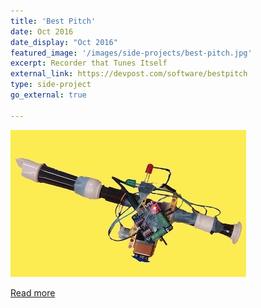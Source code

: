 ```yaml
---
title: 'Best Pitch'
date: Oct 2016
date_display: "Oct 2016"
featured_image: '/images/side-projects/best-pitch.jpg'
excerpt: Recorder that Tunes Itself
external_link: https://devpost.com/software/bestpitch
type: side-project
go_external: true

---
```

![](/images/side-projects/best-pitch.jpg)

[Read more](https://devpost.com/software/bestpitch)
